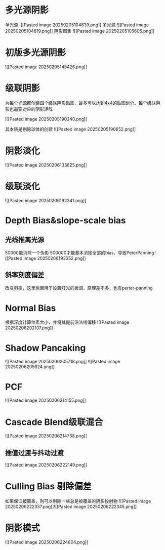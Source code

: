 # 多光源阴影
单光源
![[Pasted image 20250205104839.png]]
多光源
![[Pasted image 20250205104819.png]]
阴影图集
![[Pasted image 20250205105605.png]]

# 初版多光源阴影
![[Pasted image 20250205145426.png]]


# 级联阴影
为每个光源都创建四个级联阴影贴图，最多可以达到4x4的贴图划分。每个级联阴影也需要对应的阴影矩阵

![[Pasted image 20250205190240.png]]

其本质是剔除球体的创建
![[Pasted image 20250205190652.png]]


# 阴影淡化 
![[Pasted image 20250206133825.png]]

# 级联淡化  

![[Pasted image 20250206192341.png]]

# Depth Bias&slope-scale bias
##  光线推离光源
50000能消除一个伪影
500000才能基本消除全部的bias，导致PeterPanning
![[Pasted image 20250206193352.png]]
## 斜率刻度偏差
改变斜率，这里后面用于设置灯光的微调，原理差不多，也有perter-panning

# Normal Bias
 根据深度计算纹素大小，并将其提前沿法线偏移
![[Pasted image 20250206202107.png]]

# Shadow Pancaking
![[Pasted image 20250206205718.png]]
![[Pasted image 20250206205624.png]]


# PCF
![[Pasted image 20250206214155.png]]

# Cascade Blend级联混合


![[Pasted image 20250206214738.png]]
## 插值过渡与抖动过渡
![[Pasted image 20250206222149.png]]


# Culling Bias 剔除偏差
如果保证被覆盖，则可以剔除一些总是被覆盖的阴影投射物
![[Pasted image 20250206222337.png]]![[Pasted image 20250206222345.png]]

# 阴影模式
![[Pasted image 20250206224604.png]]